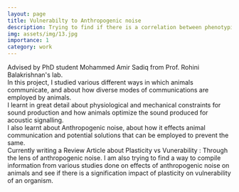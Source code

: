 ```yaml
---
layout: page
title: Vulnerabilty to Anthropogenic noise
description: Trying to find if there is a correlation between phenotypic plasticity and vulnerability to anthropogenic noise. 
img: assets/img/13.jpg
importance: 1
category: work
---
```

Advised by PhD student Mohammed Amir Sadiq from Prof. Rohini Balakrishnan's lab. <br>
In this project, I studied various different ways in which animals communicate, and about how diverse modes of communications are employed by animals. <br>
I learnt in great detail about physiological and mechanical constraints for sound production and how animals optimize the sound produced for acoustic signalling. <br>
I also learnt about Anthropogenic noise, about how it effects animal communication and potential solutions that can be employed to prevent the same.<br>
Currently writing a Review Article about Plasticity vs Vunerability : Through the lens of anthropogenic noise. I am also trying to find a way to compile information from various studies done on effects of anthropogenic noise on animals and see if there is a signification impact of plasticity on vulnerability of an organism.<br>
